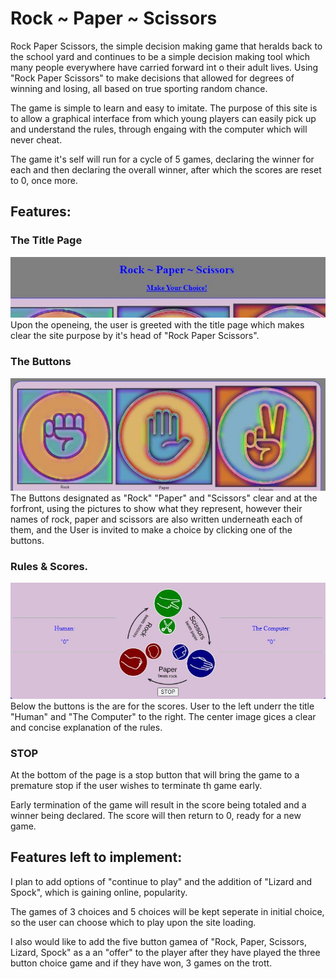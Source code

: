 # Rock ~ Paper ~ Scissors
Rock Paper Scissors, the simple decision making game that heralds back to the school yard and continues to be a simple decision making tool which many people everywhere have carried forward int o their adult lives.  Using "Rock Paper Scissors" to make decisions that allowed for degrees of winning and losing, all based on true sporting random chance.

The game is simple to learn and easy to imitate.  The purpose of this site is to allow a graphical interface from which young players can easily pick up and understand the rules, through engaing with the computer which will never cheat.

The game it's self will run for a cycle of 5 games, declaring the winner for each and then declaring the overall winner, after which the scores are reset to 0, once more.

## Features:

### The Title Page
![](assets/images/header.webp)
Upon the openeing, the user is greeted with the title page which makes clear the site purpose by it's head of "Rock Paper Scissors".

### The Buttons
![](assets/images/buttons.webp)
The Buttons designated as "Rock" "Paper" and "Scissors" clear and at the forfront, using the pictures to show what they represent, however their names of rock, paper and scissors are also written underneath each of them, and the User is invited to make a choice by clicking one of the buttons.

### Rules & Scores.
![](assets/images/players.webp)
Below the buttons is the are for the scores.  User to the left underr the title "Human" and "The Computer" to the right.
The center image gices a clear and concise explanation of the rules.

### STOP
At the bottom of the page is a stop button that will bring the game to a premature stop if the user wishes to terminate th game early.

Early termination of the game will result in the score being totaled and a winner being declared.  The score will then return to 0, ready for a new game.

## Features left to implement:
I plan to add options of "continue to play" and the addition of "Lizard and Spock", which is gaining online, popularity.

The games of 3 choices and 5 choices will be kept seperate in initial choice, so the user can choose which to play upon the site loading.

I also would like to add the five button gamea of "Rock, Paper, Scissors, Lizard, Spock" as a an "offer" to the player after they have played the three button choice game and if they have won, 3 games on the trott.